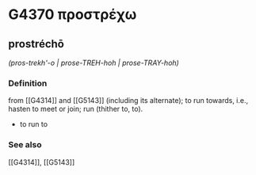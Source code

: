 # G4370 προστρέχω

## prostréchō

_(pros-trekh'-o | prose-TREH-hoh | prose-TRAY-hoh)_

### Definition

from [[G4314]] and [[G5143]] (including its alternate); to run towards, i.e., hasten to meet or join; run (thither to, to).

- to run to

### See also

[[G4314]], [[G5143]]

